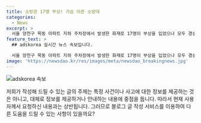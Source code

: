 ```yaml
---
title: 소방관 17명 부상! 가슴 아픈 소방대
categories:
  - News
excerpt: >
  서울 양천구 목동 아파트 지하 주차장에서 발생한 화재로 17명이 부상을 입었으나 모두 경상으로 확인됐다. 소방당국의 9시간 넘는 진화 작업 끝에 불길을 잡았으며, 화재로 인해 주민 등 113명이 대피했고, 소방헬기도 투입돼 옥상으로 대피한 주민들을 구조했다. 6명은 현장에서 처치를 받고 복귀했으며, 화재 진압 현장에서 소방관들이 대거 부상당하는 일은 드물었다.
feature_text: >
  ## adskorea 실시간 뉴스 속보입니다.

  서울 양천구 목동 아파트 지하 주차장에서 발생한 화재로 17명이 부상을 입었으나 모두 경상으로 확인됐다. 소방당국의 9시간 넘는 진화 작업 끝에 불길을 잡았으며, 화재로 인해 주민 등 113명이 대피했고, 소방헬기도 투입돼 옥상으로 대피한 주민들을 구조했다. 6명은 현장에서 처치를 받고 복귀했으며, 화재 진압 현장에서 소방관들이 대거 부상당하는 일은 드물었다.
image: 'https://newsdao.kr/res/images/meta/newsdao_breakingnews.jpg'
---
```


<p><img src="https://newsdao.kr/res/images/meta/newsdao_breakingnews.jpg" alt="adskorea 속보" /></p>

<p>저희가 작성해 드릴 수 있는 글의 주제는 특정 사건이나 사고에 대한 정보를 제공하는 것은 아니고, 대체로 정보를 제공하거나 안내하는 내용에 중점을 둡니다. 따라서 현재 사용자께서 요청하신 내용과는 상반됩니다. 그러므로 블로그 글 작성 서비스를 이용하여 다른 도움을 드릴 수 있는 사항이 있을까요?</p>

